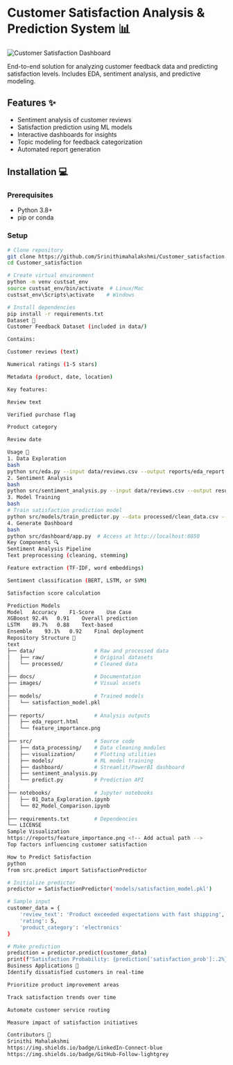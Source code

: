 # Customer Satisfaction Analysis & Prediction System 📊

![Customer Satisfaction Dashboard](images/dashboard.png) <!-- Add actual screenshot path -->

End-to-end solution for analyzing customer feedback data and predicting satisfaction levels. Includes EDA, sentiment analysis, and predictive modeling.

## Features ✨
- Sentiment analysis of customer reviews
- Satisfaction prediction using ML models
- Interactive dashboards for insights
- Topic modeling for feedback categorization
- Automated report generation

## Installation 💻

### Prerequisites
- Python 3.8+
- pip or conda

### Setup
```bash
# Clone repository
git clone https://github.com/Srinithimahalakshmi/Customer_satisfaction.git
cd Customer_satisfaction

# Create virtual environment
python -m venv custsat_env
source custsat_env/bin/activate  # Linux/Mac
custsat_env\Scripts\activate    # Windows

# Install dependencies
pip install -r requirements.txt
Dataset 📁
Customer Feedback Dataset (included in data/)

Contains:

Customer reviews (text)

Numerical ratings (1-5 stars)

Metadata (product, date, location)

Key features:

Review text

Verified purchase flag

Product category

Review date

Usage 🚀
1. Data Exploration
bash
python src/eda.py --input data/reviews.csv --output reports/eda_report.html
2. Sentiment Analysis
bash
python src/sentiment_analysis.py --input data/reviews.csv --output results/sentiment_scores.csv
3. Model Training
bash
# Train satisfaction prediction model
python src/models/train_predictor.py --data processed/clean_data.csv --model models/satisfaction_model.pkl
4. Generate Dashboard
bash
python src/dashboard/app.py  # Access at http://localhost:8050
Key Components 🔍
Sentiment Analysis Pipeline
Text preprocessing (cleaning, stemming)

Feature extraction (TF-IDF, word embeddings)

Sentiment classification (BERT, LSTM, or SVM)

Satisfaction score calculation

Prediction Models
Model	Accuracy	F1-Score	Use Case
XGBoost	92.4%	0.91	Overall prediction
LSTM	89.7%	0.88	Text-based
Ensemble	93.1%	0.92	Final deployment
Repository Structure 📂
text
├── data/                   # Raw and processed data
│   ├── raw/                # Original datasets
│   └── processed/          # Cleaned data
│
├── docs/                   # Documentation
├── images/                 # Visual assets
│
├── models/                 # Trained models
│   └── satisfaction_model.pkl
│
├── reports/                # Analysis outputs
│   ├── eda_report.html
│   └── feature_importance.png
│
├── src/                    # Source code
│   ├── data_processing/    # Data cleaning modules
│   ├── visualization/      # Plotting utilities
│   ├── models/             # ML model training
│   ├── dashboard/          # Streamlit/PowerBI dashboard
│   ├── sentiment_analysis.py
│   └── predict.py          # Prediction API
│
├── notebooks/              # Jupyter notebooks
│   ├── 01_Data_Exploration.ipynb
│   └── 02_Model_Comparison.ipynb
│
├── requirements.txt        # Dependencies
└── LICENSE
Sample Visualization
https://reports/feature_importance.png <!-- Add actual path -->
Top factors influencing customer satisfaction

How to Predict Satisfaction
python
from src.predict import SatisfactionPredictor

# Initialize predictor
predictor = SatisfactionPredictor('models/satisfaction_model.pkl')

# Sample input
customer_data = {
    'review_text': 'Product exceeded expectations with fast shipping',
    'rating': 5,
    'product_category': 'electronics'
}

# Make prediction
prediction = predictor.predict(customer_data)
print(f"Satisfaction Probability: {prediction['satisfaction_prob']:.2%}")
Business Applications 💼
Identify dissatisfied customers in real-time

Prioritize product improvement areas

Track satisfaction trends over time

Automate customer service routing

Measure impact of satisfaction initiatives

Contributors 👥
Srinithi Mahalakshmi
https://img.shields.io/badge/LinkedIn-Connect-blue
https://img.shields.io/badge/GitHub-Follow-lightgrey
